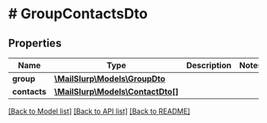 # # GroupContactsDto

## Properties

Name | Type | Description | Notes
------------ | ------------- | ------------- | -------------
**group** | [**\MailSlurp\Models\GroupDto**](GroupDto) |  | 
**contacts** | [**\MailSlurp\Models\ContactDto[]**](ContactDto) |  | 

[[Back to Model list]](../../README#documentation-for-models) [[Back to API list]](../../README#documentation-for-api-endpoints) [[Back to README]](../../README)


